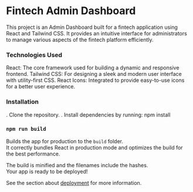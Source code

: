 # Fintech Admin Dashboard
This project is an Admin Dashboard built for a fintech application using React and Tailwind CSS. It provides an intuitive interface for administrators to manage various aspects of the fintech platform efficiently.


### Technologies Used

React: The core framework used for building a dynamic and responsive frontend.
Tailwind CSS: For designing a sleek and modern user interface with utility-first CSS.
React Icons: Integrated to provide easy-to-use icons for a better user experience.


### Installation

. Clone the repository.
. Install dependencies by running:  npm install

  
### `npm run build`

Builds the app for production to the `build` folder.\
It correctly bundles React in production mode and optimizes the build for the best performance.

The build is minified and the filenames include the hashes.\
Your app is ready to be deployed!

See the section about [deployment](https://facebook.github.io/create-react-app/docs/deployment) for more information.



